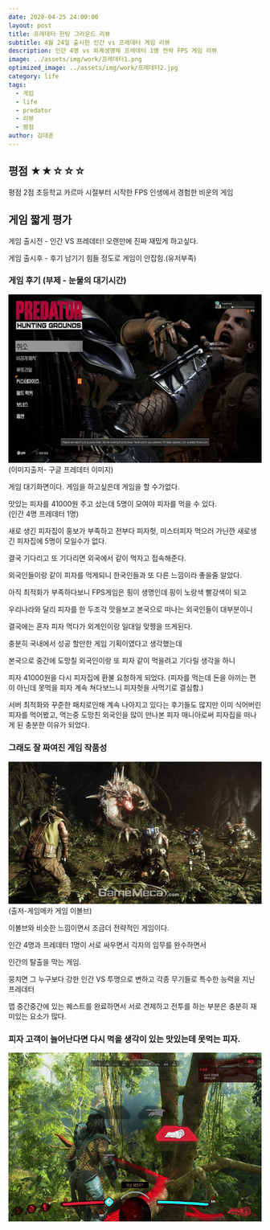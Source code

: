 ```yaml
---
date: 2020-04-25 24:00:00
layout: post
title: 프레데터 헌팅 그라운드 리뷰
subtitle: 4월 24일 출시한 인간 vs 프레데터 게임 리뷰
description: 인간 4명 vs 외계생명체 프레데터 1명 전략 FPS 게임 리뷰
image: ../assets/img/work/프레데터1.png
optimized_image: ../assets/img/work/프레데터2.jpg
category: life
tags:
  - 게임
  - life
  - predator
  - 리뷰
  - 평점
author: 김대훈
---
```


## 평점 ★★☆☆☆ 

평점 2점 초등학교 카르마 시절부터 시작한 FPS 인생에서 경험한 비운의 게임

## 게임 짧게 평가

게임 출시전 - 인간 VS 프레데터! 오랜만에 진짜 재밌게 하고싶다.

게임 출시후 - 후기 남기기 힘들 정도로 게임이 안잡힘.(유저부족)

### 게임 후기 (부제 - 눈물의 대기시간)

![1](../assets/img/work/프레데터2.jpg)
(이미지출저- 구글 프레데터 이미지)

게임 대기화면이다. 게임을 하고싶은데 게임을 할 수가없다.

맛있는 피자를 41000원 주고 샀는데 5명이 모여야 피자를 먹을 수 있다.  
(인간 4명 프레데터 1명)

새로 생긴 피자집이 홍보가 부족하고 전부다 피자헛, 미스터피자 먹으러 가닌깐 새로생긴 피자집에 5명이 모일수가 없다.

결국 기다리고 또 기다리면 외국에서 같이 먹자고 접속해준다.

외국인들이랑 같이 피자를 먹게되니 한국인들과 또 다른 느낌이라 좋을줄 알았다.

아직 최적화가 부족하다보니 FPS게임은 핑이 생명인데 핑이 노랑색 빨강색이 되고

우리나라와 달리 피자를 한 두조각 맛을보고 본국으로 떠나는 외국인들이 대부분이니

결국에는 혼자 피자 먹다가 외계인이랑 일대일 맞짱을 뜨게된다.

충분히 국내에서 성공 할만한 게임 기획이였다고 생각했는데

본국으로 중간에 도망칠 외국인이랑 또 피자 같이 먹을려고 기다릴 생각을 하니

피자 41000원을 다시 피자집에 환불 요청하게 되었다.
(피자를 먹는데 돈을 아끼는 편이 아닌데 못먹을 피자 계속 쳐다보느니 피자헛을 사먹기로 결심함.)

서버 최적화와 꾸준한 패치로인해 계속 나아지고 있다는 후기들도 많지만
이미 식어버린 피자를 먹어봤고, 먹는중 도망친 외국인을 많이 만나본 피자 매니아로써
피자집을 떠나게 된 충분한 이유가 되었다.

### 그래도 잘 짜여진 게임 작품성

![2](../assets/img/work/이볼브1.jpg)
(출저-게임메카 게임 이볼브)

이볼브와 비슷한 느낌이면서 조금더 전략적인 게임이다.

인간 4명과 프레데터 1명이 서로 싸우면서 각자의 임무를 완수하면서

인간의 탈출을 막는 게임.

뭉치면 그 누구보다 강한 인간 VS 투명으로 변하고 각종 무기들로 특수한 능력을 지닌 프레데터

맵 중간중간에 있는 퀘스트를 완료하면서 서로 견제하고 전투를 하는 부분은 충분히 재미있는 요소가 많다.

### 피자 고객이 늘어난다면 다시 먹을 생각이 있는 맛있는데 못먹는 피자.
![3](../assets/img/work/프레데터3.jpg)







